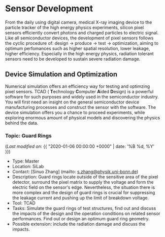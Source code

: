 # Sensor Development
From the daily using digital camera, medical X-ray imaging device to the particle tracker of the high energy physics experiments, silicon pixel sensors efficiently convert photons and charged particles to electric signal. Like all semiconductor devices, the development of pixel sensors follows the cyclic procedure of: design &rarr; produce &rarr; test &rarr; optimization, aiming to optimum perfomances such as higher spatial resolution, lower leakage, higher efficiency. Especially in the high energy physics, radiation tolerant sensors need to be developed to sustain severe radiation damage.

## Device Simulation and Optimization
Numerical simulation offers an efficiency way for testing and optimzing pixel sensors. TCAD ( **T**echnology **C**omputer **A**ided **D**esign) is a powerful software for such purposes and widely used in the semiconductor industry. You will first need an insight on the general semiconductor device manufacturing processes and construct the sensor with the software. The device simulation offers you a chance to proceed experiments, while exploring enormous amount of physical models and discovering the physics behind the data. 

### Topic: Guard Rings

(_Last modified on_: {{ "2020-01-06 00:00:00 +0000" | date: '%B %d, %Y' }})

- Type: Master
- Location: SiLab
- Contact: [Sinuo Zhang] (mailto: s.zhang@physik.uni-bonn.de)
- Description: Guard rings locate outside of the sensitive area of the pixel detector, surround the pixel matrix to supply the voltage and form the electric field on the sensor's edge. Nevertheless, the situation there is more complex and the design of guard rings is crucial for suppressing the leakage current and pushing up the limit of breakdown voltage.
- Tool: TCAD
- Tasks: Simulate the guard rings of test structures, find out and discuss the impacts of the design and the operation conditions on related sensor performances.  Find out or design an optimum guard ring geometry.
- Possible extension: include the radiation damage and discuss the impacts.
